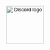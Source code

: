 

<a href="https://discord.com/users/1025870089112780810">
    <button style="background-color: transparent; border: none">
      <img src="https://pnggrid.com/wp-content/uploads/2021/05/Discord-Logo-Circle-2048x2048.png" alt="Discord logo" height="100">
    </button>
  </a>
